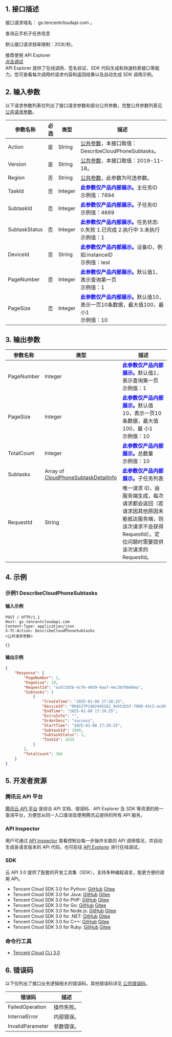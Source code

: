 ## 1. 接口描述

接口请求域名： gs.tencentcloudapi.com 。

查询云手机子任务信息

默认接口请求频率限制：20次/秒。

<div class="rno-api-explorer">
    <div class="rno-api-explorer-inner">
        <div class="rno-api-explorer-hd">
            <div class="rno-api-explorer-title">
                推荐使用 API Explorer
            </div>
            <a href="https://console.cloud.tencent.com/api/explorer?Product=gs&Version=2019-11-18&Action=DescribeCloudPhoneSubtasks" class="rno-api-explorer-btn" hotrep="doc.api.explorerbtn"><i class="rno-icon-explorer"></i>点击调试</a>
        </div>
        <div class="rno-api-explorer-body">
            <div class="rno-api-explorer-cont">
                API Explorer 提供了在线调用、签名验证、SDK 代码生成和快速检索接口等能力。您可查看每次调用的请求内容和返回结果以及自动生成 SDK 调用示例。
            </div>
        </div>
    </div>
</div>

## 2. 输入参数

以下请求参数列表仅列出了接口请求参数和部分公共参数，完整公共参数列表见 [公共请求参数](/document/api/1162/40732)。

| 参数名称 | 必选 | 类型 | 描述 |
|---------|---------|---------|---------|
| Action | 是 | String | [公共参数](/document/api/1162/40732)，本接口取值：DescribeCloudPhoneSubtasks。 |
| Version | 是 | String | [公共参数](/document/api/1162/40732)，本接口取值：2019-11-18。 |
| Region | 否 | String | [公共参数](/document/api/1162/40732)，此参数为可选参数。 |
| TaskId | 否 | Integer | <strong><font color="blue">此参数仅产品内部展示。</font></strong>主任务ID<br/>示例值：7894 |
| SubtaskId | 否 | Integer | <strong><font color="blue">此参数仅产品内部展示。</font></strong>子任务ID<br/>示例值：4869 |
| SubtaskStatus | 否 | Integer | <strong><font color="blue">此参数仅产品内部展示。</font></strong>任务状态: 0.失败 1.已完成 2.执行中 3.未执行<br/>示例值：1 |
| DeviceId | 否 | String | <strong><font color="blue">此参数仅产品内部展示。</font></strong>设备ID，例如:instanceID<br/>示例值：test |
| PageNumber | 否 | Integer | <strong><font color="blue">此参数仅产品内部展示。</font></strong>默认值1，表示查询第一页<br/>示例值：1 |
| PageSize | 否 | Integer | <strong><font color="blue">此参数仅产品内部展示。</font></strong>默认值10，表示一页10条数据，最大值100，最 小1<br/>示例值：10 |

## 3. 输出参数

| 参数名称 | 类型 | 描述 |
|---------|---------|---------|
| PageNumber | Integer | <strong><font color="blue">此参数仅产品内部展示。</font></strong>默认值1，表示查询第一页<br/>示例值：1|
| PageSize | Integer | <strong><font color="blue">此参数仅产品内部展示。</font></strong>默认值10，表示一页10条数据，最大值100，最 小1<br/>示例值：10|
| TotalCount | Integer | <strong><font color="blue">此参数仅产品内部展示。</font></strong>总数量<br/>示例值：10|
| Subtasks | Array of [CloudPhoneSubtaskDetailInfo](/document/api/1162/40743#CloudPhoneSubtaskDetailInfo) | <strong><font color="blue">此参数仅产品内部展示。</font></strong>子任务列表|
| RequestId | String | 唯一请求 ID，由服务端生成，每次请求都会返回（若请求因其他原因未能抵达服务端，则该次请求不会获得 RequestId）。定位问题时需要提供该次请求的 RequestId。|

## 4. 示例

### 示例1 DescribeCloudPhoneSubtasks

#### 输入示例

```
POST / HTTP/1.1
Host: gs.tencentcloudapi.com
Content-Type: application/json
X-TC-Action: DescribeCloudPhoneSubtasks
<公共请求参数>

{}
```

#### 输出示例

```json
{
    "Response": {
        "PageNumber": 1,
        "PageSize": 10,
        "RequestId": "ac672d3b-4cf6-4039-9aa7-4ec3bf9b60ea",
        "Subtasks": [
            {
                "CreateTime": "2025-01-08 17:28:25",
                "DeviceId": "RK8S37P1402445261_9e552b5f-7888-43c5-acdd-dc1079f85676",
                "EndTime": "2025-01-08 17:29:25",
                "ExtraInfo": "",
                "OrderDesc": "success",
                "StartTime": "2025-01-08 17:28:25",
                "SubtaskId": 1999,
                "SubtaskStatus": 1,
                "TaskId": 1634
            }
        ],
        "TotalCount": 284
    }
}
```


## 5. 开发者资源

### 腾讯云 API 平台

[腾讯云 API 平台](https://cloud.tencent.com/api) 是综合 API 文档、错误码、API Explorer 及 SDK 等资源的统一查询平台，方便您从同一入口查询及使用腾讯云提供的所有 API 服务。

### API Inspector

用户可通过 [API Inspector](https://cloud.tencent.com/document/product/1278/49361) 查看控制台每一步操作关联的 API 调用情况，并自动生成各语言版本的 API 代码，也可前往 [API Explorer](https://cloud.tencent.com/document/product/1278/46697) 进行在线调试。

### SDK

云 API 3.0 提供了配套的开发工具集（SDK），支持多种编程语言，能更方便的调用 API。
* Tencent Cloud SDK 3.0 for Python: [GitHub](https://github.com/TencentCloud/tencentcloud-sdk-python/blob/master/tencentcloud/gs/v20191118/gs_client.py) [Gitee](https://gitee.com/TencentCloud/tencentcloud-sdk-python/blob/master/tencentcloud/gs/v20191118/gs_client.py)
* Tencent Cloud SDK 3.0 for Java: [GitHub](https://github.com/TencentCloud/tencentcloud-sdk-java/blob/master/src/main/java/com/tencentcloudapi/gs/v20191118/GsClient.java) [Gitee](https://gitee.com/TencentCloud/tencentcloud-sdk-java/blob/master/src/main/java/com/tencentcloudapi/gs/v20191118/GsClient.java)
* Tencent Cloud SDK 3.0 for PHP: [GitHub](https://github.com/TencentCloud/tencentcloud-sdk-php/blob/master/src/TencentCloud/Gs/V20191118/GsClient.php) [Gitee](https://gitee.com/TencentCloud/tencentcloud-sdk-php/blob/master/src/TencentCloud/Gs/V20191118/GsClient.php)
* Tencent Cloud SDK 3.0 for Go: [GitHub](https://github.com/TencentCloud/tencentcloud-sdk-go/blob/master/tencentcloud/gs/v20191118/client.go) [Gitee](https://gitee.com/TencentCloud/tencentcloud-sdk-go/blob/master/tencentcloud/gs/v20191118/client.go)
* Tencent Cloud SDK 3.0 for Node.js: [GitHub](https://github.com/TencentCloud/tencentcloud-sdk-nodejs/blob/master/src/services/gs/v20191118/gs_client.ts) [Gitee](https://gitee.com/TencentCloud/tencentcloud-sdk-nodejs/blob/master/src/services/gs/v20191118/gs_client.ts)
* Tencent Cloud SDK 3.0 for .NET: [GitHub](https://github.com/TencentCloud/tencentcloud-sdk-dotnet/blob/master/TencentCloud/Gs/V20191118/GsClient.cs) [Gitee](https://gitee.com/TencentCloud/tencentcloud-sdk-dotnet/blob/master/TencentCloud/Gs/V20191118/GsClient.cs)
* Tencent Cloud SDK 3.0 for C++: [GitHub](https://github.com/TencentCloud/tencentcloud-sdk-cpp/blob/master/gs/src/v20191118/GsClient.cpp) [Gitee](https://gitee.com/TencentCloud/tencentcloud-sdk-cpp/blob/master/gs/src/v20191118/GsClient.cpp)
* Tencent Cloud SDK 3.0 for Ruby: [GitHub](https://github.com/TencentCloud/tencentcloud-sdk-ruby/blob/master/tencentcloud-sdk-gs/lib/v20191118/client.rb) [Gitee](https://gitee.com/TencentCloud/tencentcloud-sdk-ruby/blob/master/tencentcloud-sdk-gs/lib/v20191118/client.rb)

### 命令行工具

* [Tencent Cloud CLI 3.0](https://cloud.tencent.com/document/product/440/6176)

## 6. 错误码

以下仅列出了接口业务逻辑相关的错误码，其他错误码详见 [公共错误码](/document/api/1162/40744#.E5.85.AC.E5.85.B1.E9.94.99.E8.AF.AF.E7.A0.81)。

| 错误码 | 描述 |
|---------|---------|
| FailedOperation | 操作失败。 |
| InternalError | 内部错误。 |
| InvalidParameter | 参数错误。 |
